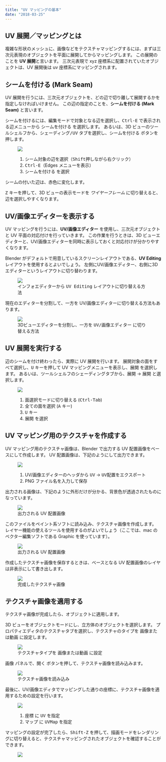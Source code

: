 ```yaml
---
title: "UV マッピングの基本"
date: "2018-03-25"
---
```


UV 展開／マッピングとは
----

複雑な形状のメッシュに、画像などをテクスチャマッピングするには、まずは三次元表現のオブジェクトを平面に展開してからマッピングします。
この展開のことを **UV 展開**と言います。
三次元表現で xyz 座標系に配置されていたオブジェクトは、UV 展開後は uv 座標系にマッピングされます。

シームを付ける (Mark Seam)
----

UV 展開を行うには、三次元オブジェクトを、どの辺で切り離して展開するかを指定しなければいけません。
この辺の指定のことを、**シームを付ける (Mark Seam)** と言います。

シームを付けるには、編集モードで対象となる辺を選択し、<kbd>Ctrl-E</kbd> で表示される辺メニューから <kbd><samp>シームを付ける</samp></kbd> を選択します。
あるいは、3D ビューのツールシェルフから、<kbd><samp>シェーディング/UV</samp></kbd> タブを選択し、<kbd><samp>シームを付ける</samp></kbd> ボタンを押します。

<figure>
  <img src="uv-mapping-mark-seams.gif" />
  <figcaption>
    <ol>
      <li>シーム対象の辺を選択（<kbd>Shift</kbd>押しながら右クリック）</li>
      <li><kbd>Ctrl-E</kbd>（Edges メニューを表示）</li>
      <li><kbd><samp>シームを付ける</samp></kbd> を選択</li>
    </ol>
  </figcaption>
</figure>

シームの付いた辺は、赤色に変化します。


<div class="note">
<kbd>Z</kbd> キーを押して、3D ビューの表示モードを <em>ワイヤーフレーム</em> に切り替えると、辺を選択しやすくなります。
</div>


UV/画像エディターを表示する
----

UV マッピングを行うには、**UV/画像エディター** を使用し、三次元オブジェクトと UV 平面の対応付けを行っていきます。
この作業を行うときは、3D ビューエディターと、UV/画像エディターを同時に表示しておくと対応付けが分かりやすくなります。

Blender がデフォルトで用意しているスクリーンレイアウトである、**UV Editing** レイアウトを使用するとよいでしょう。
左側にUV/画像エディター、右側に3Dエディターというレイアウトに切り替わります。

<figure>
  <img src="uv-mapping-uv-editing.gif" />
  <figcaption>インフォエディターから <kbd><samp>UV Editing</samp></kbd> レイアウトに切り替える方法</figcaption>
</figure>

現在のエディターを分割して、一方を UV/画像エディターに切り替える方法もあります。

<figure>
  <img src="uv-mapping-split-editor.gif" />
  <figcaption>3Dビューエディターを分割し、一方を <kbd><samp>UV/画像エディター</samp></kbd> に切り替える方法</figcaption>
</figure>

UV 展開を実行する
----
辺のシームを付け終わったら、実際に UV 展開を行います。
展開対象の面をすべて選択し、<kbd>U</kbd> キーを押して UV マッピングメニューを表示し、<kbd><samp>展開</samp></kbd> を選択します。
あるいは、ツールシェルフの<samp>シェーディング</samp>タブから、<kbd><samp>展開</samp></kbd> → <kbd><samp>展開</samp></kbd> と選択します。

<figure>
  <img src="uv-mapping-do-mapping.gif" />
  <figcaption>
    <ol>
      <li>面選択モードに切り替える (<kbd>Ctrl-Tab</kbd>)</li>
      <li>全ての面を選択 (<kbd>A</kbd> キー)</li>
      <li><kbd>U</kbd> キー</li>
      <li><kbd><samp>展開</samp></kbd> を選択</li>
    </ol>
  </figcaption>
</figure>

UV マッピング用のテクスチャを作成する
----
UV マッピング用のテクスチャ画像は、Blender で出力する UV 配置画像をベースにして作成します。
UV 配置画像は、下記のようにして出力できます。

<figure>
  <img src="uv-mapping-uv-export.png" />
  <figcaption>
    <ol>
      <li>UV/画像エディターのヘッダから <kbd><samp>UV</samp></kbd> → <kbd><samp>UV配置をエクスポート</samp></kbd></li>
      <li>PNG ファイル名を入力して保存</li>
    </ol>
  </figcaption>
</figure>

出力される画像は、下記のように外形だけが分かる、背景色が透過されたものになっています。

<figure>
  <img src="uv-mapping-texture1.png" />
  <figcaption>出力される UV 配置画像</figcaption>
</figure>

このファイルをペイント系ソフトに読み込み、テクスチャ画像を作成します。
レイヤー機能の使えるツールを使用するのがよいでしょう（ここでは、mac のベクター編集ソフトである Graphic を使っています）。

<figure>
  <img src="uv-mapping-texture2.png" />
  <figcaption>出力される UV 配置画像</figcaption>
</figure>

作成したテクスチャ画像を保存するときは、ベースとなる UV 配置画像のレイヤは非表示にして書き出します。

<figure>
  <img src="uv-mapping-texture3.png" />
  <figcaption>完成したテクスチャ画像</figcaption>
</figure>


テクスチャ画像を適用する
----
テクスチャ画像が完成したら、オブジェクトに適用します。

3D ビューをオブジェクトモードにし、立方体のオブジェクトを選択します。
プロパティエディタの<kbd><samp>テクスチャ</samp></kbd>タブを選択し、テクスチャのタイプを <kbd><samp>画像または動画</samp></kbd> に設定します。

<figure>
  <img src="uv-mapping-texture4.png" />
  <figcaption>テクスチャタイプを <kbd><samp>画像または動画</samp></kbd> に設定</figcaption>
</figure>

<samp>画像</samp> パネルで、<samp>開く</samp> ボタンを押して、テクスチャ画像を読み込みます。

<figure>
  <img src="uv-mapping-texture5.png" />
  <figcaption>テクスチャ画像を読み込み</figcaption>
</figure>

最後に、UV/画像エディタでマッピングした通りの座標に、テクスチャ画像を適用するための設定を行います。

<figure>
  <img src="uv-mapping-texture6.png" />
  <figcaption>
    <ol>
      <li><samp>座標</samp> に <kbd><samp>UV</samp></kbd> を指定</li>
      <li><samp>マップ</samp> に <kbd><samp>UVMap</samp></kbd> を指定</li>
    </ol>
  </figcaption>
</figure>

マッピングの設定が完了したら、<kbd>Shift-Z</kbd> を押して、描画モードをレンダリングに切り替えると、テクスチャマッピングされたオブジェクトを確認することができます。

<figure>
  <img src="uv-mapping-texture7.png" />
</figure>

